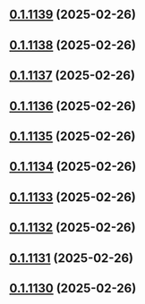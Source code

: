## [0.1.1139](https://github.com/binary-braids/terraform-oracle/compare/v0.1.1138...v0.1.1139) (2025-02-26)



## [0.1.1138](https://github.com/binary-braids/terraform-oracle/compare/v0.1.1137...v0.1.1138) (2025-02-26)



## [0.1.1137](https://github.com/binary-braids/terraform-oracle/compare/v0.1.1136...v0.1.1137) (2025-02-26)



## [0.1.1136](https://github.com/binary-braids/terraform-oracle/compare/v0.1.1135...v0.1.1136) (2025-02-26)



## [0.1.1135](https://github.com/binary-braids/terraform-oracle/compare/v0.1.1134...v0.1.1135) (2025-02-26)



## [0.1.1134](https://github.com/binary-braids/terraform-oracle/compare/v0.1.1133...v0.1.1134) (2025-02-26)



## [0.1.1133](https://github.com/binary-braids/terraform-oracle/compare/v0.1.1132...v0.1.1133) (2025-02-26)



## [0.1.1132](https://github.com/binary-braids/terraform-oracle/compare/v0.1.1131...v0.1.1132) (2025-02-26)



## [0.1.1131](https://github.com/binary-braids/terraform-oracle/compare/v0.1.1130...v0.1.1131) (2025-02-26)



## [0.1.1130](https://github.com/binary-braids/terraform-oracle/compare/v0.1.1129...v0.1.1130) (2025-02-26)



